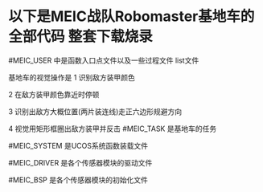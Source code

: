 # 以下是MEIC战队Robomaster基地车的全部代码 整套下载烧录
#MEIC_USER 中是函数入口点文件以及一些过程文件 list文件

基地车的视觉操作是
1 识别敌方装甲颜色 

2 在敌方装甲颜色靠近时停顿

3 识别出敌方大概位置(两片装连线)走正六边形规避方向

4 视觉用矩形框圈出敌方装甲并反击
#MEIC_TASK 是基地车的任务


#MEIC_SYSTEM 是UCOS系统函数装载文件


#MEIC_DRIVER 是各个传感器模块的驱动文件


#MEIC_BSP 是各个传感器模块的初始化文件

